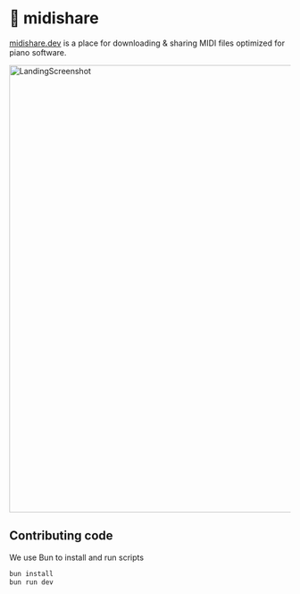 # 🎹 midishare

[midishare.dev](https://midishare.dev) is a place for downloading & sharing MIDI files optimized for piano software.

<a href="http://midishare.dev"><img width="800" alt="LandingScreenshot" src="https://user-images.githubusercontent.com/4656974/168347257-362da69b-c56a-49a4-b30f-70a927daa36b.png"></a>

## Contributing code

We use Bun to install and run scripts

```bash
bun install
bun run dev
```
